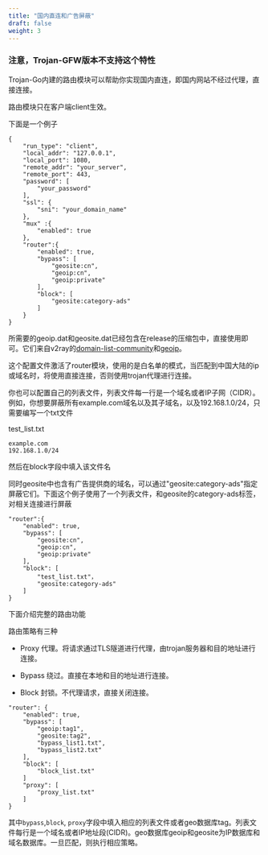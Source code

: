 ```yaml
---
title: "国内直连和广告屏蔽"
draft: false
weight: 3
---
```


### 注意，Trojan-GFW版本不支持这个特性

Trojan-Go内建的路由模块可以帮助你实现国内直连，即国内网站不经过代理，直接连接。

路由模块只在客户端client生效。

下面是一个例子

```
{
    "run_type": "client",
    "local_addr": "127.0.0.1",
    "local_port": 1080,
    "remote_addr": "your_server",
    "remote_port": 443,
    "password": [
        "your_password"
    ],
    "ssl": {
        "sni": "your_domain_name"
    },
    "mux" :{
        "enabled": true
    },
    "router":{
        "enabled": true,
        "bypass": [
            "geosite:cn",
            "geoip:cn",
            "geoip:private"
        ],
        "block": [
            "geosite:category-ads"
        ]
    }
}
```

所需要的geoip.dat和geosite.dat已经包含在release的压缩包中，直接使用即可。它们来自v2ray的[domain-list-community](https://github.com/v2ray/domain-list-community)和[geoip](https://github.com/v2ray/geoip)。

这个配置文件激活了router模块，使用的是白名单的模式，当匹配到中国大陆的ip或域名时，将使用直接连接，否则使用trojan代理进行连接。

你也可以配置自己的列表文件，列表文件每一行是一个域名或者IP子网（CIDR）。例如，你想要屏蔽所有example.com域名以及其子域名，以及192.168.1.0/24，只需要编写一个txt文件

test_list.txt
```
example.com
192.168.1.0/24
```

然后在block字段中填入该文件名

同时geosite中也含有广告提供商的域名，可以通过"geosite:category-ads"指定屏蔽它们。下面这个例子使用了一个列表文件，和geosite的category-ads标签，对相关连接进行屏蔽

```
"router":{
    "enabled": true,
    "bypass": [
        "geosite:cn",
        "geoip:cn",
        "geoip:private"
    ],
    "block": [
        "test_list.txt"，
        "geosite:category-ads"
    ]
}
```

下面介绍完整的路由功能

路由策略有三种

- Proxy 代理。将请求通过TLS隧道进行代理，由trojan服务器和目的地址进行连接。

- Bypass 绕过。直接在本地和目的地址进行连接。

- Block 封锁。不代理请求，直接关闭连接。

```
"router": {
    "enabled": true,
    "bypass": [
        "geoip:tag1",
        "geosite:tag2",
        "bypass_list1.txt",
        "bypass_list2.txt"
    ],
    "block": [
        "block_list.txt"
    ]
    "proxy": [
        "proxy_list.txt"
    ]
}
```

其中```bypass```,```block```, ```proxy```字段中填入相应的列表文件或者geo数据库tag。列表文件每行是一个域名或者IP地址段(CIDR)。geo数据库geoip和geosite为IP数据库和域名数据库。一旦匹配，则执行相应策略。